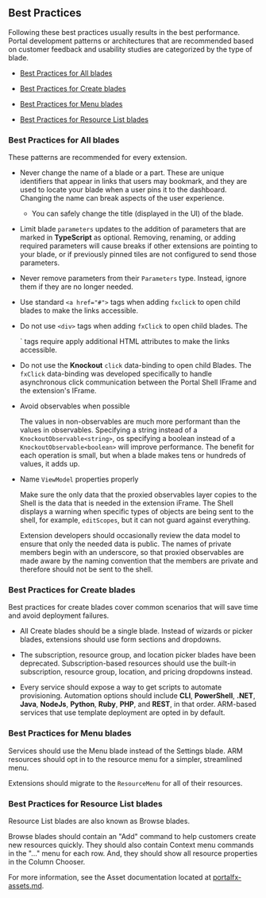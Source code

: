 
## Best Practices

Following these best practices usually results in the best performance. Portal development patterns or architectures that are recommended based on customer feedback and usability studies are categorized by the type of blade.

* [Best Practices for All blades](#best-practices-for-all-blades)

* [Best Practices for Create blades](#best-practices-for-create-blades)

* [Best Practices for Menu blades](#best-practices-for-menu-blades)

* [Best Practices for Resource List blades](#best-practices-for-resource-list-blades)
	
### Best Practices for All blades

These patterns are recommended for every extension.

* Never change the name of a blade or a part. These are unique identifiers that appear in links that users may bookmark, and they are used to locate your blade when a user pins it to the dashboard. Changing the name can break aspects of the user experience.

  * You can safely change the title (displayed in the UI) of the blade.

* Limit blade `parameters` updates to the addition of parameters that are marked in **TypeScript** as optional. Removing, renaming, or adding required parameters will cause breaks if other extensions are pointing to your blade, or if previously pinned tiles are not configured to send those parameters.

* Never remove parameters from their `Parameters` type.  Instead, ignore them if they are no longer needed.

* Use standard `<a href="#">` tags when adding `fxclick` to open child blades to make the links accessible.

* Do not use `<div>` tags when adding `fxClick` to open child blades. The <div>` tags require apply additional HTML attributes to make the links accessible.

* Do not use the **Knockout** `click` data-binding to open child Blades. The `fxClick` data-binding was developed specifically to handle asynchronous click communication between the Portal Shell IFrame and the  extension's IFrame.

* Avoid observables when possible

  The values in non-observables are much more performant than the values in observables.  Specifying a string instead of a `KnockoutObservable<string>`, os specifying a boolean instead of a `KnockoutObservable<boolean>` will improve performance. The benefit for each operation is small, but when a blade makes tens or hundreds of values, it adds up.
  
* Name `ViewModel` properties properly

  Make sure the only data that the proxied observables layer copies to the Shell is the data that is needed in the extension iFrame. The Shell displays a warning when specific types of objects are being sent to the shell, for example, `editScopes`, but it can not guard against everything. 

  Extension developers should occasionally review the data model to ensure that only the needed data is public.  The names of private members begin with an underscore, so that proxied observables are made aware by the naming convention that the members are private and therefore should not be sent to the shell.

### Best Practices for Create blades

Best practices for create blades cover common scenarios that will save time and avoid deployment failures.

* All Create blades should be a single blade. Instead of wizards or picker blades, extensions should use form sections and dropdowns.

* The subscription, resource group, and location picker blades have been deprecated.  Subscription-based resources should use the built-in subscription, resource group, location, and pricing dropdowns instead.

* Every service should expose a way to get scripts to automate provisioning. Automation options should include **CLI**, **PowerShell**, **.NET**, **Java**, **NodeJs**, **Python**, **Ruby**, **PHP**, and **REST**, in that order. ARM-based services that use template deployment are opted in by default.

### Best Practices for Menu blades

Services should use the Menu blade instead of the Settings blade. ARM resources should opt in to the resource menu for a simpler, streamlined menu.

Extensions should migrate to the `ResourceMenu` for all of their resources.


### Best Practices for Resource List blades

  Resource List blades are also known as Browse blades.

  Browse blades should contain an "Add" command to help customers create new resources quickly. They should also contain Context menu commands in the "..." menu for each row. And, they should show all resource properties in the Column Chooser.

  For more information, see the Asset documentation located at [portalfx-assets.md](portalfx-assets.md).

